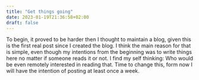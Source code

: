 ```yaml
---
title: "Get things going"
date: 2023-01-19T21:36:58+02:00
draft: false
---
```

To begin, it proved to be harder then I thought to maintain a blog, given this is the first real post since I created the blog. 
I think the main reason for that is simple, even though my intentions from the beginning was to write things here no matter if someone reads it or not. I find my self thinking: Who would be even remotely interested in reading that. 
Time to change this, form now I will have the intention of posting at least once a week.